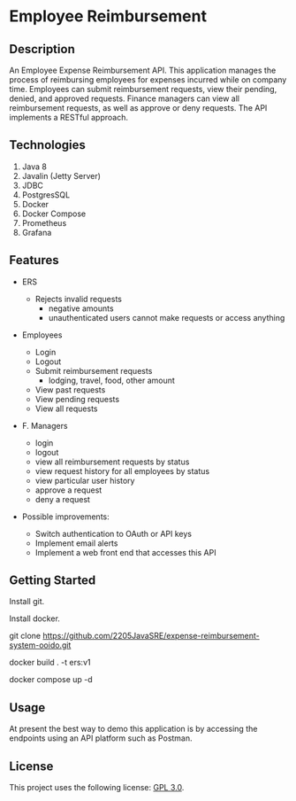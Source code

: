 # Employee Reimbursement

## Description
   An Employee Expense Reimbursement API. This application manages the process of reimbursing employees for expenses incurred while on company time. Employees can submit reimbursement requests, view their pending, denied, and approved requests. Finance managers can view all reimbursement requests, as well as approve or deny requests. The API implements a RESTful approach.

## Technologies

1. Java 8
2. Javalin (Jetty Server)
3. JDBC
4. PostgresSQL
5. Docker 
6. Docker Compose 
7. Prometheus 
8. Grafana 

## Features
* ERS
    * Rejects invalid requests
        * negative amounts
        * unauthenticated users cannot make requests or access anything

* Employees
  * Login
  * Logout
  * Submit reimbursement requests
    * lodging, travel, food, other
      amount
  * View past requests
  * View pending requests
  * View all requests

* F. Managers
  * login
  * logout
  * view all reimbursement requests by status
  * view request history for all employees by status
  * view particular user history
  * approve a request
  * deny a request

* Possible improvements:
  * Switch authentication to OAuth or API keys
  * Implement email alerts
  * Implement a web front end that accesses this API


## Getting Started

Install git.

Install docker.

git clone https://github.com/2205JavaSRE/expense-reimbursement-system-ooido.git

docker build . -t ers:v1

docker compose up -d

## Usage
At present the best way to demo this application is by accessing the endpoints using an API platform such as Postman.

## License

This project uses the following license: [GPL 3.0](https://www.gnu.org/licenses/gpl-3.0.html).
